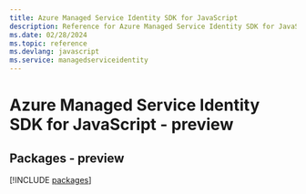 ```yaml
---
title: Azure Managed Service Identity SDK for JavaScript
description: Reference for Azure Managed Service Identity SDK for JavaScript
ms.date: 02/28/2024
ms.topic: reference
ms.devlang: javascript
ms.service: managedserviceidentity
---
```

# Azure Managed Service Identity SDK for JavaScript - preview
## Packages - preview
[!INCLUDE [packages](managed-service-identity-index.md)]